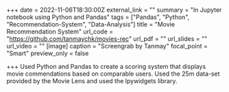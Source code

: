 +++
date = 2022-11-06T18:30:00Z
external_link = ""
summary = "In Jupyter notebook using Python and Pandas"
tags = ["Pandas", "Python", "Recommendation-System", "Data-Analysis"]
title = "Movie Recommendation System"
url_code = "https://github.com/tanmaychk/movies-rec"
url_pdf = ""
url_slides = ""
url_video = ""
[image]
caption = "Screengrab by Tanmay"
focal_point = "Smart"
preview_only = false

+++
Used Python and Pandas to create a scoring system that displays movie commendations based on comparable users. Used the 25m data-set provided by the Movie Lens and used the Ipywidgets library.